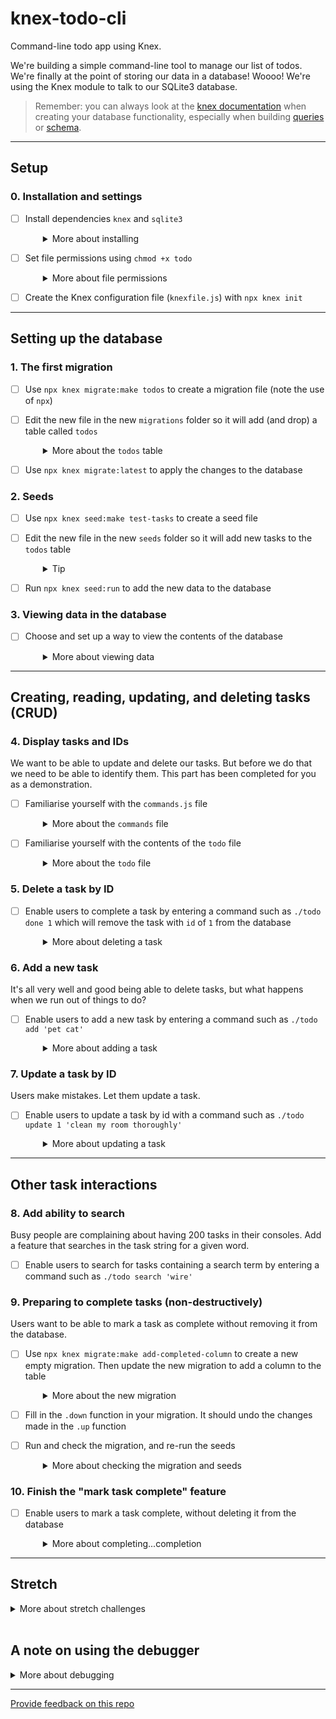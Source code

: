 # knex-todo-cli

Command-line todo app using Knex.

We're building a simple command-line tool to manage our list of todos. We're finally at the point of storing our data in a database! Woooo! We're using the Knex module to talk to our SQLite3 database.

> Remember: you can always look at the [knex documentation](https://knexjs.org/) when creating your database functionality, especially when building [queries](https://knexjs.org/guide/query-builder.html) or [schema](https://knexjs.org/guide/schema-builder.html).

----

## Setup

### 0. Installation and settings

- [ ] Install dependencies `knex` and `sqlite3`
  <details style="padding-left: 2em">
    <summary>More about installing</summary>
  
    You can do them both at once like this.

    ```sh
    npm install knex sqlite3
    ```
  </details>

- [ ] Set file permissions using `chmod +x todo`
  <details style="padding-left: 2em">
    <summary>More about file permissions</summary>

    Since this is a CLI (command-line interface) tool, instead of running our app using `node todo list`, we'd like to be able to run it like any other utility/script on our computer to make it easier to use. Running `chmod +x todo` in your terminal adds the executable flag to the file. Now you can run it in your console using `./todo list`. This means our programme will begin with the `todo` file.
    
    Note: if you run `./todo list` now, you will get an error because we still need to complete some more steps before we can show the contents of our database.
  </details>

- [ ] Create the Knex configuration file (`knexfile.js`) with `npx knex init`

---

## Setting up the database

### 1. The first migration

- [ ] Use `npx knex migrate:make todos` to create a migration file (note the use of `npx`)

- [ ] Edit the new file in the new `migrations` folder so it will add (and drop) a table called `todos`
  <details style="padding-left: 2em">
    <summary>More about the <code>todos</code> table</summary>

    It should have the following fields:
      * `id` (auto incrementing)
      * `task`: string

    The documentation for [`dropTable`](http://knexjs.org/#Schema-dropTable) might be helpful.
  </details>

- [ ] Use `npx knex migrate:latest` to apply the changes to the database

### 2. Seeds

- [ ] Use `npx knex seed:make test-tasks` to create a seed file
- [ ] Edit the new file in the new `seeds` folder so it will add new tasks to the `todos` table
  <details style="padding-left: 2em">
    <summary>Tip</summary>
  
    The documentation for [`del`](http://knexjs.org/#Builder-del%20/%20delete) and [`insert`](http://knexjs.org/#Builder-insert) might be helpful.
  </details>

- [ ] Run `npx knex seed:run` to add the new data to the database

### 3. Viewing data in the database

- [ ] Choose and set up a way to view the contents of the database
  <details style="padding-left: 2em">
    <summary>More about viewing data</summary>
    
    There are a number of different options for peeking into your SQLite database. You can install a desktop application, such as the [DB Browser for SQLite](https://sqlitebrowser.org/) (installed on the campus computers) or [DBeaver](https://dbeaver.io) (great for all of the common relational databases - not just SQLite). Or you can use an online tool such as this [SQLite Viewer](https://inloop.github.io/sqlite-viewer/).
  </details>

----

## Creating, reading, updating, and deleting tasks (CRUD)

### 4. Display tasks and IDs

We want to be able to update and delete our tasks. But before we do that we need to be able to identify them. This part has been completed for you as a demonstration.
- [ ] Familiarise yourself with the `commands.js` file
  <details style="padding-left: 2em">
    <summary>More about the <code>commands</code> file</summary>

    If you type `./todo list` in your terminal, this should output a list of tasks. The input + output should look like this:

    ```sh
    $ ./todo list

    1: vaccuum
    2: buy groceries
    ```
    
    Notice two things about this example:
    - the commands are all separated into a different module, so that `todo` just calls a `require`d function from `commands.js`
    - `commands.js` has a **dependency** on `db.js` to interact with the database, but `todo` does not (it doesn't need it)
  </details>

- [ ] Familiarise yourself with the contents of the `todo` file
  <details style="padding-left: 2em">
    <summary>More about the <code>todo</code> file</summary>
    
    In particular, what is `process.argv`? And how is it being used to get the command (`cmd`) that was typed (in our example, `list`)?
    
    Start by using `console.log` to explore this, and try adding more inputs to see how that changes the result (i.e. `./todo list hello testing 123`)
  </details>

### 5. Delete a task by ID

- [ ] Enable users to complete a task by entering a command such as `./todo done 1` which will remove the task with `id` of `1` from the database
  <details style="padding-left: 2em">
    <summary>More about deleting a task</summary>

    You'll want to add a new function in `db.js` that can delete a row given its `id`. Look how the other functions work. You might need to review promises.

    To use the new function, add a function in `commands.js` called `deleteTodo` (or similar). Remember that you will need to pass an argument through from the `todo` module to so you can tell your DB function which task to delete. **Hint: accessing that `userInputs` array might come in handy right about now...**

    If it helps, look at how the `list` function is structured to give you some ideas. What is happening with those `.catch` and `.finally` bits of code? What happens when you remove the `.finally` calls?
  </details>

### 6. Add a new task

It's all very well and good being able to delete tasks, but what happens when we run out of things to do?

- [ ] Enable users to add a new task by entering a command such as `./todo add 'pet cat'`
  <details style="padding-left: 2em">
    <summary>More about adding a task</summary>
    
    You will need to add a function to `db.js` so we can insert a new task into our database, and also add a function to `commands.js` (that we will then call from our `todo` file) to make use of this.
  </details>

### 7. Update a task by ID

Users make mistakes. Let them update a task.

- [ ] Enable users to update a task by id with a command such as `./todo update 1 'clean my room thoroughly'`
  <details style="padding-left: 2em">
    <summary>More about updating a task</summary>

    As before, add a function to `db.js` that does the actual updating of the database. Then add a function to `commands.js` that makes use of it.
  </details>

---

## Other task interactions

### 8. Add ability to search

Busy people are complaining about having 200 tasks in their consoles. Add a feature that searches in the task string for a given word.

- [ ] Enable users to search for tasks containing a search term by entering a command such as `./todo search 'wire'`

### 9. Preparing to complete tasks (non-destructively)

Users want to be able to mark a task as complete without removing it from the database.

- [ ] Use `npx knex migrate:make add-completed-column` to create a new empty migration. Then update the new migration to add a column to the table
  <details style="padding-left: 2em">
    <summary>More about the new migration</summary>
  
    The documentation for [`knex.schema.table`](http://knexjs.org/guide/schema-builder.html#table) might be helpful when modifying an existing table.

    What data type should we use to store our new field(s)?
  </details>

- [ ] Fill in the `.down` function in your migration. It should undo the changes made in the `.up` function

- [ ] Run and check the migration, and re-run the seeds
  <details style="padding-left: 2em">
    <summary>More about checking the migration and seeds</summary>

    1. Run `npx knex migrate:latest` to run the new migration applying the changes to the database. If you don't get any errors, inspect the database in the SQLite Manager (The application called DB Browser for SQLite that you set up in section 3). Is it what you expected? What happened to existing data in the database?
    1. Run `npx knex migrate:rollback` and look in your database.
    1. Run `npx knex migrate:latest` and look again.
    1. Run `npx knex seed:run` and look again.


### 10. Finish the "mark task complete" feature

- [ ] Enable users to mark a task complete, without deleting it from the database
  <details style="padding-left: 2em">
    <summary>More about completing...completion</summary>

    It's up to you to decide how far you want to go with this. Should listing all the tasks show completed and uncompleted tasks? Maybe you should add the task completed status when printing 
    out a task. Maybe you can filter by completed when listing?
  </details>

---

## Stretch

<details>
  <summary>More about stretch challenges</summary>
  
  What is the next feature that would make this tool more useful for you? A priority field? Sorting? Tags? Archival? Whatever it is, add it!
</details>
<br />

## A note on using the debugger

<details>
  <summary>More about debugging</summary>

  You'll find this challenge already has debugging set up for you, if you would like to use it. However, it won't start working until you complete the initial setup steps below! In addition, because we're debugging a **console** program, you'll need to change the `args` property in you debugger configuration to the actual command you'd like to debug. For example,

  ```json
    "program": "${workspaceFolder}/todo",
    "args": [
        "done",
        "1"
    ]
  ```

  would debug the `./todo done 1` command. Ask a teacher for help if you're not sure!
</details>

---
[Provide feedback on this repo](https://docs.google.com/forms/d/e/1FAIpQLSfw4FGdWkLwMLlUaNQ8FtP2CTJdGDUv6Xoxrh19zIrJSkvT4Q/viewform?usp=pp_url&entry.1958421517=knex-todo-cli)
